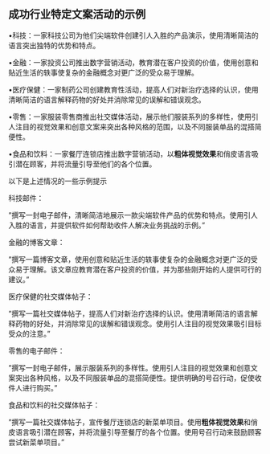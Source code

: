 ## 成功行业特定文案活动的示例

•科技：一家科技公司为他们尖端软件创建引人入胜的产品演示，使用清晰简洁的语言突出独特的优势和特点。

•金融：一家投资公司推出数字营销活动，教育潜在客户投资的价值，使用创意和贴近生活的轶事使复杂的金融概念对更广泛的受众易于理解。

•医疗保健：一家制药公司创建教育性活动，提高人们对新治疗选择的认识，使用清晰简洁的语言解释药物的好处并消除常见的误解和错误观念。

•零售：一家服装零售商推出社交媒体活动，展示他们服装系列的多样性，使用引人注目的视觉效果和创意文案来突出各种风格的范围，以及不同服装单品的混搭简便性。

•食品和饮料：一家餐厅连锁店推出数字营销活动，以**粗体视觉效果**和俏皮语言吸引潜在顾客，并将流量引导至他们的各个位置。

以下是上述情况的一些示例提示

科技邮件：

”撰写一封电子邮件，清晰简洁地展示一款尖端软件产品的优势和特点。使用引人入胜的语言，并提供软件如何帮助收件人解决业务挑战的示例。”

金融的博客文章：

”撰写一篇博客文章，使用创意和贴近生活的轶事使复杂的金融概念对更广泛的受众易于理解。该文章应教育潜在客户投资的价值，并为那些刚开始的人提供可行的建议。”

医疗保健的社交媒体帖子：

”撰写一篇社交媒体帖子，提高人们对新治疗选择的认识。使用清晰简洁的语言解释药物的好处，并消除常见的误解和错误观念。使用引人注目的视觉效果吸引目标受众的注意。”

零售的电子邮件：

”撰写一封电子邮件，展示服装系列的多样性。使用引人注目的视觉效果和创意文案突出各种风格，以及不同服装单品的混搭简便性。提供明确的号召行动，促使收件人进行购买。”

食品和饮料的社交媒体帖子：

”撰写一篇社交媒体帖子，宣传餐厅连锁店的新菜单项目。使用**粗体视觉效果**和俏皮语言吸引潜在顾客，并将流量引导至餐厅的各个位置。使用号召行动来鼓励顾客尝试新菜单项目。”
